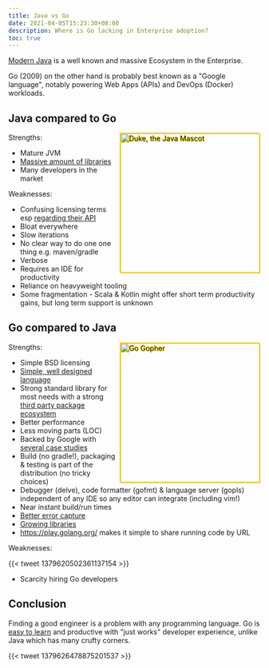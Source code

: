 ```yaml
---
title: Java vs Go
date: 2021-04-05T15:23:30+08:00
description: Where is Go lacking in Enterprise adoption?
toc: true
---
```


<style>
img {
float: right;
height: 20em;
filter: drop-shadow(1px 1px 0 gold)
        drop-shadow(-1px -1px 0 gold);
}
</style>

[Modern Java](https://github.com/binkley/modern-java-practices) is a well known
and massive Ecosystem in the Enterprise.

Go (2009) on the other hand is probably best known as a "Google language",
notably powering Web Apps (APIs) and DevOps (Docker) workloads.


## Java compared to Go

<img src="https://s.natalian.org/2021-04-05/duke.svg" alt="Duke, the Java Mascot" >

Strengths:

- Mature JVM
- [Massive amount of libraries](https://mvnrepository.com/)
- Many developers in the market

Weaknesses:

- Confusing licensing terms esp [regarding their API](https://news.ycombinator.com/item?id=26699106)
- Bloat everywhere
- Slow iterations
- No clear way to do one one thing e.g. maven/gradle
- Verbose
- Requires an IDE for productivity
- Reliance on heavyweight tooling
- Some fragmentation - Scala & Kotlin might offer short term productivity gains, but long term support is unknown

## Go compared to Java

<img src="https://s.natalian.org/2021-04-05/gopher.svg" alt="Go Gopher">

Strengths:

- Simple BSD licensing
- [Simple, well designed language](https://golang.org/ref/spec)
- Strong standard library for most needs with a strong [third party package ecosystem](https://pkg.go.dev/)
- Better performance
- Less moving parts (LOC)
- Backed by Google with [several case studies](https://go.dev/solutions#case-studies)
- Build (no gradle!), packaging & testing is part of the distribution (no tricky choices)
- Debugger (delve), code formatter (gofmt) & language server (gopls) independent of any IDE so any editor can integrate (including vim!)
- Near instant build/run times
- [Better error capture](https://www.youtube.com/watch?v=Fh4AT4SC17U)
- [Growing libraries](https://pkg.go.dev/)
- <https://play.golang.org/> makes it simple to share running code by URL

Weaknesses:

{{< tweet 1379620502361137154 >}}

- Scarcity hiring Go developers

## Conclusion

Finding a good engineer is a problem with any programming language. Go is [easy
to learn](https://tour.golang.org/) and productive with "just works" developer
experience, unlike Java which has many crufty corners.

{{< tweet 1379626478875201537 >}}
